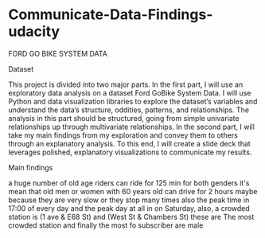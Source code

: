 # Communicate-Data-Findings-udacity
FORD GO BIKE SYSTEM DATA


Dataset


This project is divided into two major parts. In the first part, I will use an exploratory data analysis on a dataset Ford GoBike System Data. I will use Python and data visualization libraries to explore the dataset’s variables and understand the data’s structure, oddities, patterns, and relationships. The analysis in this part should be structured, going from simple univariate relationships up through multivariate relationships.
In the second part, I will take my main findings from my exploration and convey them to others through an explanatory analysis. To this end, I will create a slide deck that leverages polished, explanatory visualizations to communicate my results.



Main findings


a huge number of old age riders can ride for 125 min for both genders it's mean that old men or women with 60 years old can drive for 2 hours maybe because they are very slow or they stop many times also the peak time in 17:00 of every day and the peak day at all in on Saturday, also, a crowded station is (1 ave & E68 St) and (West St & Chambers St) these are The most crowded station and finally the most fo subscriber are male
